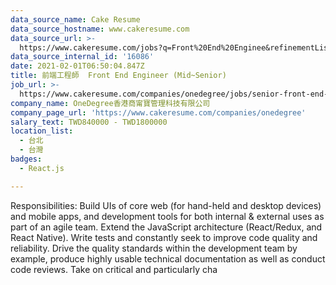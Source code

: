 ```yaml
---
data_source_name: Cake Resume
data_source_hostname: www.cakeresume.com
data_source_url: >-
  https://www.cakeresume.com/jobs?q=Front%20End%20Enginee&refinementList%5Blang_name%5D%5B0%5D=English&refinementList%5Bsalary_type%5D=per_year&range%5Bsalary_range%5D%5Bmin%5D=1000000
data_source_internal_id: '16086'
date: 2021-02-01T06:50:04.847Z
title: 前端工程師  Front End Engineer (Mid~Senior)
job_url: >-
  https://www.cakeresume.com/companies/onedegree/jobs/senior-front-end-engineer-can-work-after-year
company_name: OneDegree香港商甯寶管理科技有限公司
company_page_url: 'https://www.cakeresume.com/companies/onedegree'
salary_text: TWD840000 - TWD1800000
location_list:
  - 台北
  - 台灣
badges:
  - React.js

---
```


Responsibilities: Build UIs of core web (for hand-held and desktop devices) and mobile apps, and development tools for both internal & external uses as part of an agile team. Extend the JavaScript architecture (React/Redux, and React Native). Write tests and constantly seek to improve code quality and reliability. Drive the quality standards within the development team by example, produce highly usable technical documentation as well as conduct code reviews. Take on critical and particularly cha